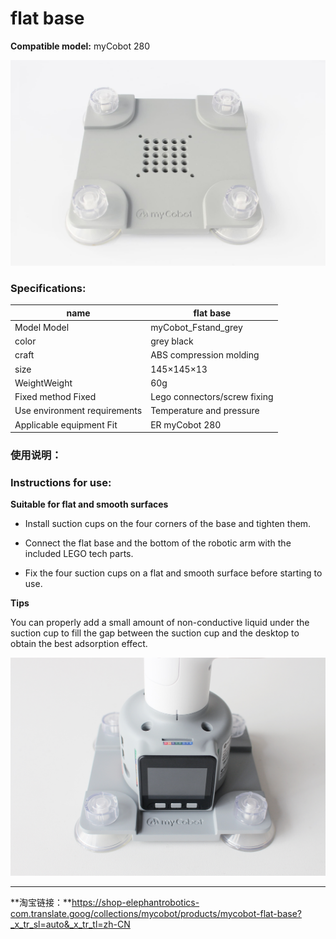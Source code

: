 # **flat base**

**Compatible model:** myCobot 280

![图12](../../../resourse/2-serialproduct/stand_f_1.jpg)

### **Specifications:**

| **name**                     | **flat base**                |
| ---------------------------- | ---------------------------- |
| Model Model                  | myCobot_Fstand_grey          |
| color                        | grey black                   |
| craft                        | ABS compression molding      |
| size                         | 145×145×13                   |
| WeightWeight                 | 60g                          |
| Fixed method Fixed           | Lego connectors/screw fixing |
| Use environment requirements | Temperature and pressure     |
| Applicable equipment Fit     | ER myCobot 280               |

### 使用说明：
### **Instructions for use:**

**Suitable for flat and smooth surfaces**

- Install suction cups on the four corners of the base and tighten them.

-  Connect the flat base and the bottom of the robotic arm with the included LEGO tech parts.

- Fix the four suction cups on a flat and smooth surface before starting to use.

**Tips** 

You can properly add a small amount of non-conductive liquid under the suction cup to fill the gap between the suction cup and the desktop to obtain the best adsorption effect.


![图12](../../../resourse/2-serialproduct/stand_f_2.jpg)

***

**淘宝链接：**https://shop-elephantrobotics-com.translate.goog/collections/mycobot/products/mycobot-flat-base?_x_tr_sl=auto&_x_tr_tl=zh-CN
